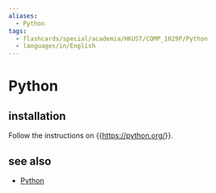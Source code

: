 ```yaml
---
aliases:
  - Python
tags:
  - flashcards/special/academia/HKUST/COMP_1029P/Python
  - languages/in/English
---
```


# Python

## installation

Follow the instructions on {{<https://python.org/>}}. <!--SR:!2024-02-04,4,270-->

## see also

- [Python](../../../../general/Python%20(programming%20language).md)
